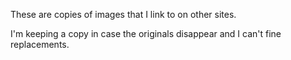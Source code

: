 These are copies of images that I link to on other sites. 

I'm keeping a copy in case the originals disappear
and I can't fine replacements. 
